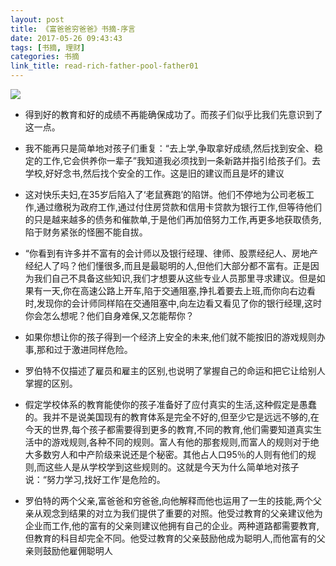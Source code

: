 ```yaml
---
layout: post
title: 《富爸爸穷爸爸》书摘-序言
date: 2017-05-26 09:43:43
tags: [书摘, 理财]
categories: 书摘
link_title: read-rich-father-pool-father01
---
```

![](http://onxkn9cbz.bkt.clouddn.com/02.jpg)

- 得到好的教育和好的成绩不再能确保成功了。而孩子们似乎比我们先意识到了这一点。

- 我不能再只是简单地对孩子们重复：“去上学,争取拿好成绩,然后找到安全、稳定的工作,它会供养你一辈子”我知道我必须找到一条新路并指引给孩子们。去学校,好好念书,然后找个安全的工作。这是旧的建议而且是坏的建议 

<!--more-->

- 这对快乐夫妇,在35岁后陷入了‘老鼠赛跑’的陷饼。他们不停地为公司老板工作,通过缴税为政府工作,通过付住房贷款和信用卡贷款为银行工作,但等待他们的只是越来越多的债务和催款单,于是他们再加倍努力工作,再更多地获取债务,陷于财务紧张的怪圈不能自拔。

- “你看到有许多并不富有的会计师以及银行经理、律师、股票经纪人、房地产经纪人了吗？他们懂很多,而且是最聪明的人,但他们大部分都不富有。正是因为我们自己不具备这些知识,我们才想要从这些专业人员那里寻求建议。但是如果有一天,你在高速公路上开车,陷于交通阻塞,挣扎着要去上班,而你向右边看时,发现你的会计师同样陷在交通阻塞中,向左边看又看见了你的银行经理,这时你会怎么想呢？他们自身难保,又怎能帮你？


- 如果你想让你的孩子得到一个经济上安全的未来,他们就不能按旧的游戏规则办事,那和过于激进同样危险。


- 罗伯特不仅描述了雇员和雇主的区别,也说明了掌握自己的命运和把它让给别人掌握的区别。

- 假定学校体系的教育能使你的孩子准备好了应付真实的生活,这种假定是愚蠢的。我并不是说美国现有的教育体系是完全不好的,但至少它是远远不够的,在今天的世界,每个孩子都需要得到更多的教育,不同的教育,他们需要知道真实生活中的游戏规则,各种不同的规则。富人有他的那套规则,而富人的规则对于绝大多数穷人和中产阶级来说还是个秘密。其他占人口95％的人则有他们的规则,而这些人是从学校学到这些规则的。这就是今天为什么简单地对孩子说：“努力学习,找好工作’是危险的。

- 罗伯特的两个父亲,富爸爸和穷爸爸,向他解释而他也运用了一生的技能,两个父亲从观念到结果的对立为我们提供了重要的对照。他受过教育的父亲建议他为企业而工作,他的富有的父亲则建议他拥有自己的企业。两种道路都需要教育,但教育的科目却完全不同。他受过教育的父亲鼓励他成为聪明人,而他富有的父亲则鼓励他雇佣聪明人